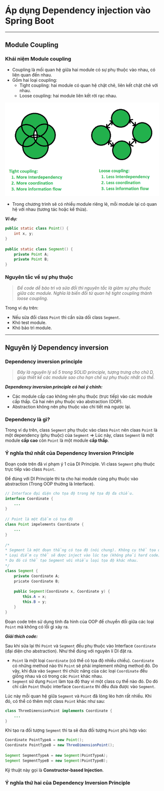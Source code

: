 
# Áp dụng Dependency injection vào Spring Boot

---

## Module Coupling

### Khái niệm Module coupling

- Coupling là mối quan hệ giữa hai module có sự phụ thuộc vào nhau, có liên quan đến nhau.
- Gồm hai loại coupling:
    - Tight coupling: hai module có quan hệ chặt chẽ, liên kết chặt chẽ với nhau.
    - Loose coupling: hai module liên kết rời rạc nhau.

![](./img/module-coupling.png)

- Trong chương trình sẽ có nhiều module riêng lẻ, mỗi module lại có quan hệ với nhau (tương tác hoặc kế thừa).

***Ví dụ:***

```java
public static class Point() {
    int x, y;
}

public static class Segment() {
    private Point A;
    private Point B;
}
```

### Nguyên tắc về sự phụ thuộc

> *Để code dễ bảo trì và sửa đổi thì nguyên tắc là giảm sự phụ thuộc giữa các module.*
> *Nghĩa là biến đổi từ quan hệ tight coupling thành loose coupling.*

Trong ví dụ trên:
- Nếu sửa đổi class `Point` thì cần sửa dối class `Segment`.
- Khó test module.
- Khó bảo trì module.

---

## Nguyên lý Dependency inversion

### Dependency inversion principle

> *Đây là nguyên lý số 5 trong SOLID principle, tượng trưng cho chữ D, giúp thiết kế các module sao cho hạn chế sự phụ thuộc nhất có thể.*

***Dependency inversion principle có hai ý chính:***

- Các module cấp cao không nên phụ thuộc (trực tiếp) vào các module cấp thấp. Cả hai nên phụ thuộc vào abstraction (OOP).
- Abstraction không nên phụ thuộc vào chi tiết mà ngược lại.

### Dependency là gì?

Trong ví dụ trên, class `Segment` phụ thuộc vào class `Point` nên claas `Point` là một dependency (phụ thuộc) của `Segment` $\Rightarrow$ Lúc này, class `Segment` là một module **cấp cao** còn `Point` là một module **cấp thấp**.

### Ý nghĩa thứ nhất của Dependency Inversion Principle

Đoạn code trên đã vi phạm ý 1 của DI Principle. Vì class `Segment` phụ thuộc trực tiếp vào class `Point`.

Để đúng với DI Principle thì ta cho hai module cùng phụ thuộc vào abstraction (Trong OOP thường là Interface).

```java
// Interface đại diện cho tọa độ trong hệ tọa độ đa chiều.
interface Coordinate {
    ...
}

// Point là một điểm có tọa độ
class Point impelements Coordinate {
    ...
}

/*
* Segment là một đoạn thẳng có tọa độ (nói chung). Không cụ thể tọa độ nào.
* Loại điểm cụ thể sẽ được inject vào lúc tạo (không phải hard code).
* Do đó có thể tạo Segment với nhiều loại tọa độ khác nhau.
*/
class Segment {
    private Coordinate A;
    pricate Coordinate B;

    public Segment(Coordinate x, Coordinate y) {
        this.A = x;
        this.B = y;
    }
}
```

Đoạn code trên sử dụng tính đa hình của OOP để chuyển đổi giữa các loại `Point` mà không có lỗi gì xảy ra.

***Giải thích code:***

Sau khi sửa lại thì `Point` và `Segment` đều phụ thuộc vào Interface `Coordinate` (đại diện cho abstraction). Như thế đúng với nguyên lí DI đặt ra.

- `Point` là một loại `Coordinate` (có thể có tọa độ nhiều chiều). `Coordinate` có những method nào thì `Point` sẽ phải implement những method đó. Do vậy, khi đưa vào `Segment` thì chức năng của các loại `Coordinate` đều giống nhau và có trong các `Point` khác nhau.
- `Segment` sử dụng `Point` làm tọa độ thay vì một class cụ thể nào đó. Do đó chỉ cần `Point` thuộc interface `Coordiante` thì đều đưa được vào `Segment`.

Lúc này mỗi quan hệ giữa `Segment` và `Point` đã lỏng lẻo hơn rất nhiều. Khi đó, có thể có thêm một class `Point` khác như sau:

```java
class ThreeDimensionPoint implements Coordinate {
    ...
}
```

Khi tạo ra đối tượng `Segment` thì ta sẽ đưa đối tượng `Point` phù hợp vào:

```java
Coordinate PointTypeA = new Point();
Coordinate PointTypeB = new ThreeDimensionPoint();

Segment SegmentTypeA = new Segment(PointTypeA);
Segment SegmentTypeB = new Segment(PointTypeB);
```

Kỹ thuật này gọi là **Constructor-based Injection**.

### Ý nghĩa thứ hai của Dependency Inversion Principle
